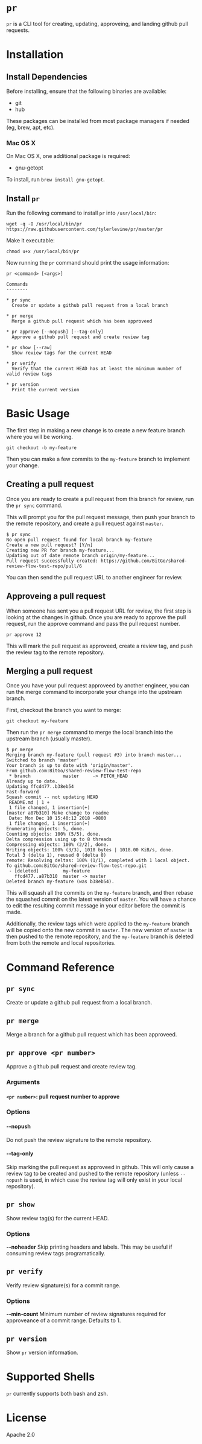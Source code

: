# `pr`
`pr` is a CLI tool for creating, updating, approveing, and landing github pull requests.

# Installation

## Install Dependencies
Before installing, ensure that the following binaries are available:
* git
* hub

These packages can be installed from most package managers if needed (eg, brew, apt, etc).

### Mac OS X
On Mac OS X, one additional package is required:
* gnu-getopt

To install, run `brew install gnu-getopt`.

## Install `pr`

Run the following command to install `pr` into `/usr/local/bin`:

`wget -q -O /usr/local/bin/pr https://raw.githubusercontent.com/tylerlevine/pr/master/pr`

Make it executable:

`chmod u+x /usr/local/bin/pr`

Now running the `pr` command should print the usage information:

```
pr <command> [<args>]

Commands
--------

* pr sync
  Create or update a github pull request from a local branch

* pr merge
  Merge a github pull request which has been approveed

* pr approve [--nopush] [--tag-only]
  Approve a github pull request and create review tag

* pr show [--raw]
  Show review tags for the current HEAD

* pr verify
  Verify that the current HEAD has at least the minimum number of valid review tags

* pr version
  Print the current version
```

# Basic Usage
The first step in making a new change is to create a new feature branch where you will be working.

```
git checkout -b my-feature
```

Then you can make a few commits to the `my-feature` branch to implement your change.

## Creating a pull request
Once you are ready to create a pull request from this branch for review, run the `pr sync` command.

This will prompt you for the pull request message, then push your branch to the remote repository, and create a pull request against `master`.

```
$ pr sync
No open pull request found for local branch my-feature
Create a new pull request? [Y/n]
Creating new PR for branch my-feature...
Updating out of date remote branch origin/my-feature...
Pull request successfully created: https://github.com/BitGo/shared-review-flow-test-repo/pull/6
```

You can then send the pull request URL to another engineer for review.

## Approveing a pull request

When someone has sent you a pull request URL for review, the first step is looking at the changes in github. Once you are ready to approve the pull request,
run the approve command and pass the pull request number.

```
pr approve 12
```

This will mark the pull request as approveed, create a review tag, and push the review tag to the remote repository.

## Merging a pull request

Once you have your pull request approveed by another engineer, you can run the merge command to incorporate your change into the upstream branch.

First, checkout the branch you want to merge:
```
git checkout my-feature
```

Then run the `pr merge` command to merge the local branch into the upstream branch (usually master).

```
$ pr merge
Merging branch my-feature (pull request #3) into branch master...
Switched to branch 'master'
Your branch is up to date with 'origin/master'.
From github.com:BitGo/shared-review-flow-test-repo
 * branch            master     -> FETCH_HEAD
Already up to date.
Updating ffcd477..b38eb54
Fast-forward
Squash commit -- not updating HEAD
 README.md | 1 +
 1 file changed, 1 insertion(+)
[master a87b310] Make change to readme
 Date: Mon Dec 10 15:40:12 2018 -0800
 1 file changed, 1 insertion(+)
Enumerating objects: 5, done.
Counting objects: 100% (5/5), done.
Delta compression using up to 8 threads
Compressing objects: 100% (2/2), done.
Writing objects: 100% (3/3), 1018 bytes | 1018.00 KiB/s, done.
Total 3 (delta 1), reused 0 (delta 0)
remote: Resolving deltas: 100% (1/1), completed with 1 local object.
To github.com:BitGo/shared-review-flow-test-repo.git
 - [deleted]         my-feature
   ffcd477..a87b310  master -> master
Deleted branch my-feature (was b38eb54).
```

This will squash all the commits on the `my-feature` branch, and then rebase the squashed commit on the latest version of `master`. You will have a chance to edit the resulting commit message in your editor before the commit is made.

Additionally, the review tags which were applied to the `my-feature` branch will be copied onto the new commit in `master`. The new version of `master` is then pushed to the remote repository, and the `my-feature` branch is deleted from both the remote and local repositories.

# Command Reference

## `pr sync`
Create or update a github pull request from a local branch.

## `pr merge`
Merge a branch for a github pull request which has been approveed.

## `pr approve <pr number>`
Approve a github pull request and create review tag.

### Arguments
#### `<pr number>`: pull request number to approve

### Options
#### --nopush
Do not push the review signature to the remote repository.

#### --tag-only
Skip marking the pull request as approveed in github. This will only cause a review tag to be created and pushed to the remote repository (unless `--nopush` is used, in which case the review tag will only exist in your local repository).

## `pr show`
Show review tag(s) for the current HEAD.

### Options
**--noheader**
Skip printing headers and labels. This may be useful if consuming review tags programatically.


## `pr verify`
Verify review signature(s) for a commit range.

### Options
**--min-count**
Minimum number of review signatures required for approveance of a commit range. Defaults to 1.

## `pr version`
Show `pr` version information.

# Supported Shells

`pr` currently supports both bash and zsh.

# License

Apache 2.0